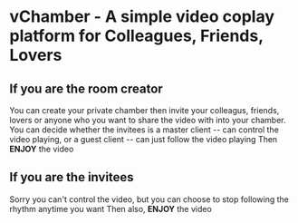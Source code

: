 # vChamber - A simple video coplay platform for Colleagues, Friends, Lovers
## If you are the room creator
You can create your private chamber then invite your colleagus, friends, lovers or anyone who you want to share the video with into your chamber.
You can decide whether the invitees is a master client -- can control the video playing, or a guest client -- can just follow the video playing
Then **ENJOY** the video
## If you are the invitees
Sorry you can't control the video, but you can choose to stop following the rhythm anytime you want
Then also, **ENJOY** the video
